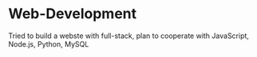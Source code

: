 # Web-Development
Tried to build a webste with full-stack, plan to cooperate with JavaScript, Node.js, Python, MySQL
